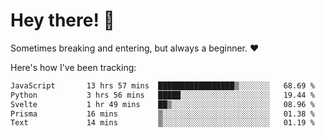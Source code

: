 # Hey there! 👋
Sometimes breaking and entering, but always a beginner. ❤️

Here's how I've been tracking:
<!--START_SECTION:waka-->

```txt
JavaScript       13 hrs 57 mins  █████████████████▒░░░░░░░   68.69 %
Python           3 hrs 56 mins   █████░░░░░░░░░░░░░░░░░░░░   19.44 %
Svelte           1 hr 49 mins    ██▒░░░░░░░░░░░░░░░░░░░░░░   08.96 %
Prisma           16 mins         ▒░░░░░░░░░░░░░░░░░░░░░░░░   01.38 %
Text             14 mins         ▒░░░░░░░░░░░░░░░░░░░░░░░░   01.19 %
```

<!--END_SECTION:waka-->
